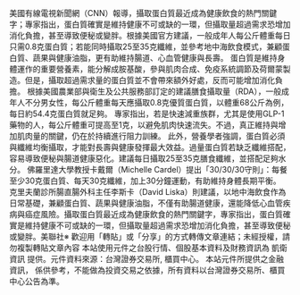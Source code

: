 美國有線電視新聞網（CNN）報導，攝取蛋白質最近成為健康飲食的熱門關鍵字；專家指出，蛋白質確實是維持健康不可或缺的一環，但攝取量超過需求恐增加消化負擔，甚至導致便秘或變胖。根據美國官方建議，一般成年人每公斤體重每日只需0.8克蛋白質；若能同時攝取25至35克纖維，並參考地中海飲食模式，兼顧蛋白質、蔬果與健康油脂，更有助維持腸道、心血管健康與長壽。
蛋白質是維持身體運作的重要營養素，能分解成胺基酸，參與肌肉合成、免疫系統調節及荷爾蒙製造。但是，攝取超過需求量的蛋白質並不會帶來額外好處，反而可能增加消化負擔。
根據美國農業部與衛生及公共服務部訂定的建議膳食攝取量（RDA），一般成年人不分男女性，每公斤體重每天應攝取0.8克優質蛋白質，以體重68公斤為例，每日約54.4克蛋白質就足夠。
專家指出，若是快速減重族群，尤其是使用GLP-1藥物的人，每公斤體重可提高至1克，以避免肌肉快速流失。不過，真正維持與增加肌肉量的關鍵，仍在於持續進行阻力訓練。
此外，營養學者強調，蛋白質必須與纖維均衡攝取，才能對長壽與健康發揮最大效益。過量蛋白質若缺乏纖維搭配，容易導致便秘與腸道健康惡化。建議每日攝取25至35克膳食纖維，並搭配足夠水分。
佛羅里達大學教授卡戴爾（Michelle Cardel）提出「30/30/30守則」：每餐至少30克蛋白質、每天30克纖維，加上30分鐘運動，有助維持身體長期平衡。
克里夫蘭診所腸直腸外科主任李斯卡（David Liska）則建議，以地中海飲食作為日常基礎，兼顧蛋白質、蔬果與健康油脂，不僅有助腸道健康，還能降低心血管疾病與癌症風險。攝取蛋白質最近成為健康飲食的熱門關鍵字，專家指出，蛋白質確實是維持健康不可或缺的一環，但攝取量超過需求恐增加消化負擔，甚至導致便秘或變胖。美聯社※ 歡迎用「轉貼」或「分享」的方式轉傳文章連結；未經授權，請勿複製轉貼文章內容
      本站使用元件之台股行情、個股基本資料及財務資訊為 凱衛資訊 提供。元件資料來源：台灣證券交易所, 櫃買中心。
      本站元件所提供之金融資訊， 係供參考，不能做為投資交易之依據，所有資料以台灣證券交易所、櫃買中心公告為準。

